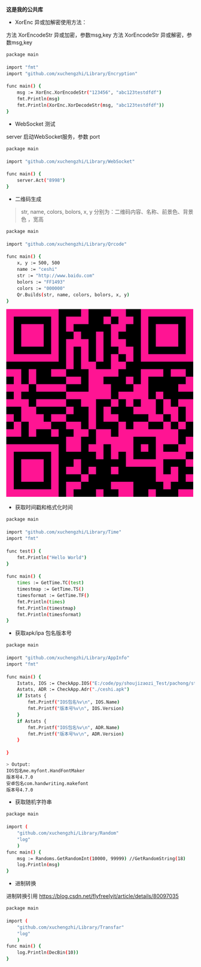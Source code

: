 **这是我的公共库**

- XorEnc 异或加解密使用方法：

方法 XorEncodeStr 异或加密，参数msg,key
方法 XorEncodeStr 异或解密，参数msg,key

```bash
package main

import "fmt"
import "github.com/xuchengzhi/Library/Encryption"

func main() {
    msg := XorEnc.XorEncodeStr("123456", "abc123testdfdf")
    fmt.Println(msg)
    fmt.Println(XorEnc.XorDecodeStr(msg, "abc123testdfdf"))
}
```
- WebSocket 测试

server 启动WebSocket服务，参数 port 
```bash
package main

import "github.com/xuchengzhi/Library/WebSocket"

func main() {
    server.Act("8998")
}
```
- 二维码生成
> str, name, colors, bolors, x, y 分别为：二维码内容、名称、前景色、背景色 ，宽高
```bash
package main

import "github.com/xuchengzhi/Library/Qrcode"

func main() {
    x, y := 500, 500
    name := "ceshi"
    str := "http://www.baidu.com"
    bolors := "FF1493"
    colors := "000000"
    Qr.Builds(str, name, colors, bolors, x, y)
}
```
![enter description here](https://github.com/xuchengzhi/Library/blob/master/Qrcode/ceshi.png)

- 获取时间戳和格式化时间
```bash
package main

import "github.com/xuchengzhi/Library/Time"
import "fmt"

func test() {
    fmt.Println("Hello World")
}

func main() {
    times := GetTime.TC(test)
    timestmap := GetTime.TS()
    timesformat := GetTime.TF()
    fmt.Println(times)
    fmt.Println(timestmap)
    fmt.Println(timesformat)
}
```

- 获取apk/ipa 包名版本号
```bash
package main

import "github.com/xuchengzhi/Library/AppInfo"
import "fmt"

func main() {
    Istats, IOS := CheckApp.IOS("E:/code/py/shoujizaozi_Test/pachong/study/appdown/App/IOS/9b497ab9-69b3-4dd1-b97b-58cca6bf339a.ipa")
    Astats, ADR := CheckApp.Adr("./ceshi.apk")
    if Istats {
        fmt.Printf("IOS包名%v\n", IOS.Name)
        fmt.Printf("版本号%v\n", IOS.Version)
    }
    if Astats {
        fmt.Printf("IOS包名%v\n", ADR.Name)
        fmt.Printf("版本号%v\n", ADR.Version)
    }

}

```
```bash
> Output:
IOS包名me.myfont.HandFontMaker
版本号4.7.0
安卓包名com.handwriting.makefont
版本号4.7.0
```

- 获取随机字符串
```bash
package main

import (
    "github.com/xuchengzhi/Library/Random"
    "log"
    )
func main() {
    msg := Randoms.GetRandomInt(10000, 99999) //GetRandomString(18)
    log.Println(msg)
}
```

- 进制转换

进制转换引用 https://blog.csdn.net/flyfreelyit/article/details/80097035

```bash
package main

import (
    "github.com/xuchengzhi/Library/Transfar"
    "log"
    )
func main() {
    log.Println(DecBin(10))
}
```